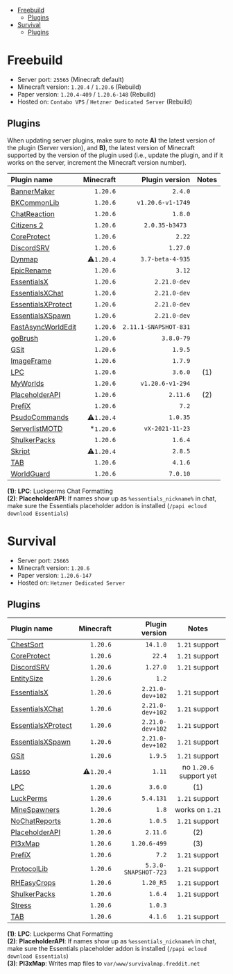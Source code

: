 - [Freebuild](#freebuild)
  - [Plugins](#plugins)
- [Survival](#survival)
  - [Plugins](#plugins-1)

# Freebuild

- Server port: `25565` (Minecraft default)
- Minecraft version: `1.20.4` / `1.20.6` (Rebuild)
- Paper version: `1.20.4-409` / `1.20.6-148` (Rebuild)
- Hosted on: `Contabo VPS` / `Hetzner Dedicated Server` (Rebuild)

## Plugins

When updating server plugins, make sure to note **A)** the latest version of the plugin (Server version), and **B)**, the latest version of Minecraft supported by the version of the plugin used (i.e., update the plugin, and if it works on the server, increment the Minecraft version number).

| Plugin name                                                      |  Minecraft |        Plugin version | Notes |
|:---------------------------------------------------------------- | ----------:| ---------------------:|:-----:|
| [BannerMaker](https://www.spigotmc.org/resources/4380/)          |   `1.20.6` |               `2.4.0` |       |
| [BKCommonLib](https://www.spigotmc.org/resources/39590/)         |   `1.20.6` |     `v1.20.6-v1-1749` |       |
| [ChatReaction](https://www.spigotmc.org/resources/3748/)         |   `1.20.6` |               `1.8.0` |       |
| [Citizens 2](https://ci.citizensnpcs.co/job/citizens2/)          |   `1.20.6` |       `2.0.35-b3473 ` |       |
| [CoreProtect](https://www.spigotmc.org/resources/8631/)          |   `1.20.6` |                `2.22` |       |
| [DiscordSRV](https://www.spigotmc.org/resources/18494/)          |   `1.20.6` |              `1.27.0` |       |
| [Dynmap](https://www.spigotmc.org/resources/274/)                | ⚠️`1.20.4` |      `3.7-beta-4-935` |       |
| [EpicRename](https://www.spigotmc.org/resources/4341/)           |   `1.20.6` |                `3.12` |       |
| [EssentialsX](https://www.spigotmc.org/resources/9089/)          |   `1.20.6` |          `2.21.0-dev` |       |
| [EssentialsXChat](https://www.spigotmc.org/resources/9089/)      |   `1.20.6` |          `2.21.0-dev` |       |
| [EssentialsXProtect](https://www.spigotmc.org/resources/9089/)   |   `1.20.6` |          `2.21.0-dev` |       |
| [EssentialsXSpawn](https://www.spigotmc.org/resources/9089/)     |   `1.20.6` |          `2.21.0-dev` |       |
| [FastAsyncWorldEdit](https://www.spigotmc.org/resources/13932/)  |   `1.20.6` | `2.11.1-SNAPSHOT-831` |       |
| [goBrush](https://www.spigotmc.org/resources/23118/)             |   `1.20.6` |            `3.8.0-79` |       |
| [GSit](https://www.spigotmc.org/resources/62325/)                |   `1.20.6` |               `1.9.5` |       |
| [ImageFrame](https://www.spigotmc.org/resources/106031/)         |   `1.20.6` |               `1.7.9` |       |
| [LPC](https://www.spigotmc.org/resources/68965/)                 |   `1.20.6` |               `3.6.0` |  (1)  |
| [MyWorlds](https://www.spigotmc.org/resources/39594/)            |   `1.20.6` |      `v1.20.6-v1-294` |       |
| [PlaceholderAPI](https://www.spigotmc.org/resources/6245/)       |   `1.20.6` |              `2.11.6` |  (2)  |
| [PrefiX](https://www.spigotmc.org/resources/70359/)              |   `1.20.6` |                 `7.2` |       |
| [PsudoCommands](https://www.spigotmc.org/resources/83535/)       | ⚠️`1.20.4` |              `1.0.35` |       |
| [ServerlistMOTD](https://dev.bukkit.org/projects/serverlistmotd) |  *`1.20.6` |       `vX-2021-11-23` |       |
| [ShulkerPacks](https://www.spigotmc.org/resources/67466/)        |   `1.20.6` |               `1.6.4` |       |
| [Skript](https://www.spigotmc.org/resources/skript.114544/)      | ⚠️`1.20.4` |               `2.8.5` |       |
| [TAB](https://www.spigotmc.org/resources/57806/)                 |   `1.20.6` |               `4.1.6` |       |
| [WorldGuard](https://enginehub.org/worldguard)                   |   `1.20.6` |              `7.0.10` |       |

**(1)**: **LPC**: Luckperms Chat Formatting  
**(2)**: **PlaceholderAPI**: If names show up as `%essentials_nickname%` in chat, make sure the Essentials placeholder addon is installed (`/papi ecloud download Essentials`)

# Survival

- Server port: `25665`
- Minecraft version: `1.20.6`
- Paper version: `1.20.6-147`
- Hosted on: `Hetzner Dedicated Server`

## Plugins

| Plugin name                                                    |  Minecraft |       Plugin version |          Notes          |
|:-------------------------------------------------------------- | ----------:| --------------------:|:-----------------------:|
| [ChestSort](https://www.spigotmc.org/resources/59773/)         |   `1.20.6` |             `14.1.0` |      `1.21` support     |
| [CoreProtect](https://www.spigotmc.org/resources/8631/)        |   `1.20.6` |               `22.4` |      `1.21` support     |
| [DiscordSRV](https://www.spigotmc.org/resources/18494/)        |   `1.20.6` |             `1.27.0` |      `1.21` support     |
| [EntitySize](https://www.spigotmc.org/resources/16497/)        |   `1.20.6` |                `1.2` |                         |
| [EssentialsX](https://www.spigotmc.org/resources/9089/)        |   `1.20.6` |     `2.21.0-dev+102` |      `1.21` support     |
| [EssentialsXChat](https://www.spigotmc.org/resources/9089/)    |   `1.20.6` |     `2.21.0-dev+102` |      `1.21` support     |
| [EssentialsXProtect](https://www.spigotmc.org/resources/9089/) |   `1.20.6` |     `2.21.0-dev+102` |      `1.21` support     |
| [EssentialsXSpawn](https://www.spigotmc.org/resources/9089/)   |   `1.20.6` |     `2.21.0-dev+102` |      `1.21` support     |
| [GSit](https://www.spigotmc.org/resources/62325/)              |   `1.20.6` |              `1.9.5` |      `1.21` support     |
| [Lasso](https://www.spigotmc.org/resources/54815/)             | ⚠️`1.20.4` |               `1.11` | no `1.20.6` support yet |
| [LPC](https://www.spigotmc.org/resources/68965/)               |   `1.20.6` |              `3.6.0` |           (1)           |
| [LuckPerms](https://www.spigotmc.org/resources/28140/)         |   `1.20.6` |            `5.4.131` |      `1.21` support     |
| [MineSpawners](https://www.spigotmc.org/resources/113429/)     |   `1.20.6` |                `1.8` |     works on `1.21`     |
| [NoChatReports](https://www.spigotmc.org/resources/102931/)    |   `1.20.6` |              `1.0.5` |      `1.21` support     |
| [PlaceholderAPI](https://www.spigotmc.org/resources/6245/)     |   `1.20.6` |             `2.11.6` |           (2)           |
| [Pl3xMap](https://modrinth.com/plugin/pl3xmap)                 |   `1.20.6` |         `1.20.6-499` |           (3)           |
| [PrefiX](https://www.spigotmc.org/resources/70359/)            |   `1.20.6` |                `7.2` |      `1.21` support     |
| [ProtocolLib](https://www.spigotmc.org/resources/1997/)        |   `1.20.6` | `5.3.0-SNAPSHOT-723` |      `1.21` support     |
| [RHEasyCrops](https://www.spigotmc.org/resources/86956/)       |   `1.20.6` |            `1.20_R5` |      `1.21` support     |
| [ShulkerPacks](https://www.spigotmc.org/resources/67466/)      |   `1.20.6` |              `1.6.4` |      `1.21` support     |
| [Stress](https://www.spigotmc.org/resources/79374/)            |   `1.20.6` |              `1.0.3` |                         |
| [TAB](https://www.spigotmc.org/resources/57806/)               |   `1.20.6` |              `4.1.6` |      `1.21` support     |

**(1)**: **LPC**: Luckperms Chat Formatting  
**(2)**: **PlaceholderAPI**: If names show up as `%essentials_nickname%` in chat, make sure the Essentials placeholder addon is installed (`/papi ecloud download Essentials`)  
**(3)**: **Pl3xMap**: Writes map files to `var/www/survivalmap.freddit.net`
